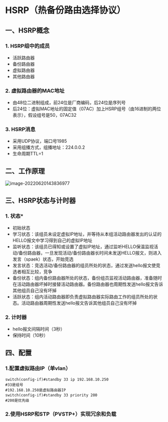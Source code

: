 # HSRP（热备份路由选择协议）

## 一、HSRP概念

### 1. HSRP组中的成员

- 活跃路由器
- 备份路由器
- 虚拟路由器
- 其他路由器

### 2. 虚拟路由器的MAC地址

- 由48位二进制组成，前24位是厂商编码，后24位是序列号
- 后24位：虚拟MAC地址的固定值（07AC）加上HSRP组号（由16进制的两位表示），假设组号是50，07AC32

### 3. HSRP消息

- 采用UDP协议，端口号1985
- 采用组播方式，组播地址：224.0.0.2
- 生命周期TTL=1

## 二、工作原理

![image-20220620143836977](..\..\picture\82a359788ffe4c019338d5aaa771594f.png)

## 三、HSRP状态与计时器

### 1. 状态*

- 初始状态
- 学习状态：该组员未设定虚拟IP地址，并等待从本组活动路由器发出的认证的HELLO报文中学习得到自己的虚拟IP地址
- 监听状态：该组员已得知或设置了虚拟IP地址，通过监听HELLO保温监视活动/备份路由器，一旦发现活动/备份路由器长时间未发送HELLO报文，则进入发言（spaek）状态，开始竞选
- 发言状态：竞选活动/备份路由器的组员所处的状态，通过发送hello报文使竞选者相互比较，竞争
- 备份状态：组内备份路由器所处的状态，备份组员监视活动路由器，准备随时在活动路由器坏掉时接替活动路由器。备份路由器也周期性发送hello报文告诉其他组员自己没有坏掉
- 活跃状态：组内活动路由器即负责虚拟路由器实际路由工作的组员所处的状态。活动路由器周期性发送hello报文告诉其他组员自己没有坏掉

### 2. 计时器

- hello报文间隔时间（3秒）
- 保持时间（10秒）

## 四、配置

### 1.配置虚拟路由IP（单vlan）

```shell
switch(config-if)#standby 33 ip 192.168.10.250
#33是组号
#192.168.10.250是虚拟路由器IP
switch(config-if)#standby 33 priority 200
#200是优先级
```

### 2.使用HSRP和STP（PVSTP+）实现冗余和负载

